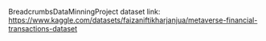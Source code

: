 BreadcrumbsDataMinningProject
dataset link: https://www.kaggle.com/datasets/faizaniftikharjanjua/metaverse-financial-transactions-dataset
